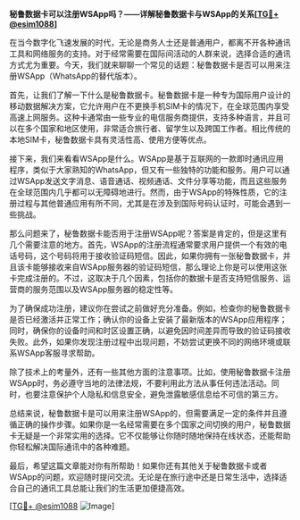 **秘鲁数据卡可以注册WSApp吗？——详解秘鲁数据卡与WSApp的关系[[TG💪+ @esim1088](https://t.me/s/esim1088)]**

在当今数字化飞速发展的时代，无论是商务人士还是普通用户，都离不开各种通讯工具和网络服务的支持。对于经常需要在国际间活动的人群来说，选择合适的通讯方式尤为重要。今天，我们就来聊聊一个常见的话题：秘鲁数据卡是否可以用来注册WSApp（WhatsApp的替代版本）。

首先，让我们了解一下什么是秘鲁数据卡。秘鲁数据卡是一种专为国际用户设计的移动数据解决方案，它允许用户在不更换手机SIM卡的情况下，在全球范围内享受高速上网服务。这种卡通常由一些专业的电信服务商提供，支持多种语言，并且可以在多个国家和地区使用，非常适合旅行者、留学生以及跨国工作者。相比传统的本地SIM卡，秘鲁数据卡具有灵活性高、使用方便等优点。

接下来，我们来看看WSApp是什么。WSApp是基于互联网的一款即时通讯应用程序，类似于大家熟知的WhatsApp，但又有一些独特的功能和服务。用户可以通过WSApp发送文字消息、语音通话、视频通话、文件分享等功能，而且这些服务在全球范围内几乎都可以无障碍地进行。然而，由于WSApp的特殊性质，它的注册过程与其他普通应用有所不同，尤其是在涉及到国际号码认证时，可能会遇到一些挑战。

那么问题来了，秘鲁数据卡能否用于注册WSApp呢？答案是肯定的，但是这里有几个需要注意的地方。首先，WSApp的注册流程通常要求用户提供一个有效的电话号码，这个号码将用于接收验证码短信。因此，如果你拥有一张秘鲁数据卡，并且该卡能够接收来自WSApp服务器的验证码短信，那么理论上你是可以使用这张卡完成注册的。不过，这取决于几个因素，包括你的数据卡是否支持短信服务、运营商的服务范围以及WSApp服务器的稳定性等。

为了确保成功注册，建议你在尝试之前做好充分准备。例如，检查你的秘鲁数据卡是否已经激活并正常工作；确认你的设备上安装了最新版本的WSApp应用程序；同时，确保你的设备时间和时区设置正确，以避免因时间差异而导致的验证码接收失败。此外，如果你发现注册过程中出现问题，不妨尝试更换不同的网络环境或联系WSApp客服寻求帮助。

除了技术上的考量外，还有一些其他方面的注意事项。比如，使用秘鲁数据卡注册WSApp时，务必遵守当地的法律法规，不要利用此方法从事任何违法活动。同时，也要注意保护个人隐私和信息安全，避免泄露敏感信息给不可信的第三方。

总结来说，秘鲁数据卡是可以用来注册WSApp的，但需要满足一定的条件并且遵循正确的操作步骤。如果你是一名经常需要在多个国家之间切换的用户，秘鲁数据卡无疑是一个非常实用的选择。它不仅能够让你随时随地保持在线状态，还能帮助你轻松解决国际通讯中的各种难题。

最后，希望这篇文章能对你有所帮助！如果你还有其他关于秘鲁数据卡或者WSApp的问题，欢迎随时提问交流。无论是在旅行途中还是日常生活中，选择适合自己的通讯工具总能让我们的生活更加便捷高效。

[[TG💪+ @esim1088](https://t.me/s/esim1088) ![Image](https://i.postimg.cc/4NQfJmqS/Snipaste-2025-05-13-00-14-12.png)]